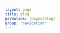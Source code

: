 ```yaml
---
layout: page
title: Blog
permalink: /pages/blog/
group: "navigation"
---
```

<section id="blog-posts__wrapper">    
    <ul class="blog"></ul>
</section>